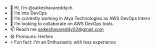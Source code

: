 - 👋 Hi, I’m @saikeshavareddych
- 👀 I’m into DevOps
- 🌱 I’m currently working in Atya Technologies as AWS DevOps Intern
- 💞️ I’m looking to collaborate on AWS DevOps tools.
- 📫 Reach me saikeshavareddy02@gmail.com 
- 😄 Pronouns:  He/him
- ⚡ Fun fact: I'm an Enthusiastic with less experience 

